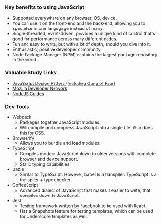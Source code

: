 ### Key benefits to using JavaScript

* Supported everywhere on any browser, OS, device.
* You can use it on the front-end and the back-end, allowing you to specialize in one langugage instead of many.
* Single-threaded, event-driven, provides a unique kind of control that's good for performance across many different nodes.
* Fun and easy to write, but with a lot of depth, should you dive into it.
* Enthusiastic, positive developer community.
* Node Package Manager (NPM) contains the largest package repository in the world.

### Valuable Study Links
* [JavaScript Design Patters (Including Gang of Four)](https://addyosmani.com/resources/essentialjsdesignpatterns/book/)
* [Mozilla Developer Network](https://developer.mozilla.org/en-US/)
* [NodeJS Guides](https://nodejs.org/en/docs/guides/)

### Dev Tools
* Webpack
    * Packages together JavaScript modules.
    * Will compile and compress JavaScript into a single file. Also does this for CSS.
* Browserify
    * Allows you to bundle and load modules.
* TypeScript
    * Compiles modern JavaScript down to older versions with complete browser and device support.
    * Static typing capabilities.
* Bable
    * Similar to TypeScript. However, babel is a transpiler. TypeScript is a transpiler + type checker.
* CoffeeScript
    * Advanced dialect of JavaScript that makes it easier to write, that compiles down to JavaScript.
* Jest 
    * Testing framework written by Facebook to be used with React.
    * Has a Snapshots feature for testing templates, which can be used for Underscore templates as well.


